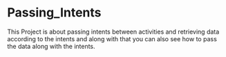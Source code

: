 # Passing_Intents

This Project is about passing intents between activities and retrieving data according to the intents 
and along with that you can also see how to pass the data along with the intents.
